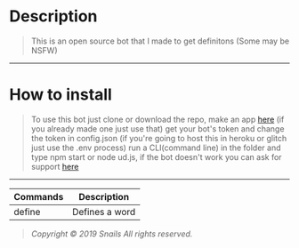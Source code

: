 # Description
>This is an open source bot that I made to get definitons (Some may be NSFW)
---
# How to install
>To use this bot just clone or download the repo, make an app [here](https://discordapp.com/developers) (if you already made one just use that) get your bot's token and change the token in config.json (if you're going to host this in heroku or glitch just use the .env process) run a CLI(command line) in the folder and type npm start or node ud.js, if the bot doesn't work you can ask for support [here]()

---


| Commands | Description |
|----------|-------------|
|  define  | Defines a word|

>*Copyright © 2019 Snails All rights reserved.*
